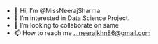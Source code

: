 - 👋 Hi, I’m @MissNeerajSharma
- 👀 I’m interested in Data Science Project.
- 💞️ I’m looking to collaborate on same
- 📫 How to reach me ...neerajkhn86@gmail.com

<!---
MissNeerajSharma/MissNeerajSharma is a ✨ special ✨ repository because its `README.md` (this file) appears on your GitHub profile.
You can click the Preview link to take a look at your changes.
--->

